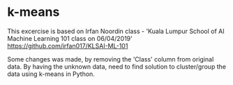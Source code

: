 # k-means

This excercise is based on Irfan Noordin class - 'Kuala Lumpur School of AI Machine Learning 101 class on 06/04/2019' https://github.com/irfan017/KLSAI-ML-101

Some changes was made, by removing the 'Class' column from original data. By having the unknown data, need to find solution to cluster/group the data using k-means in Python.
